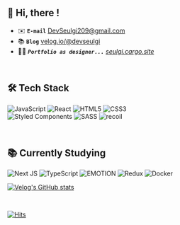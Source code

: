 ## 👋 Hi, there ! 
- ✉️ **`E-mail`** DevSeulgi209@gmail.com
- 📚 **`Blog`** [velog.io/@devseulgi](https://velog.io/@devseulgi)
- 👩‍🎤 <em>**`Portfolio as designer...`** [seulgi.cargo.site](https://seulgi.cargo.site)</em>

<br/>

## 🛠 Tech Stack
![JavaScript](https://img.shields.io/badge/javascript-%23323330.svg?style=for-the-badge&logo=javascript&logoColor=%23F7DF1E) ![React](https://img.shields.io/badge/react-%2320232a.svg?style=for-the-badge&logo=react&logoColor=%2361DAFB) ![HTML5](https://img.shields.io/badge/html5-%23E34F26.svg?style=for-the-badge&logo=html5&logoColor=white) ![CSS3](https://img.shields.io/badge/css3-%231572B6.svg?style=for-the-badge&logo=css3&logoColor=white)  <br/>
![Styled Components](https://img.shields.io/badge/styled--components-DB7093?style=for-the-badge&logo=styled-components&logoColor=white) ![SASS](https://img.shields.io/badge/SASS-hotpink.svg?style=for-the-badge&logo=SASS&logoColor=white) 
<img alt='recoil' src='https://img.shields.io/badge/recoil-100000?style=for-the-badge&logo=recoil&logoColor=white&labelColor=3577E5&color=3577E5'/>

<br/>

## 📚 Currently Studying
![Next JS](https://img.shields.io/badge/Next-black?style=for-the-badge&logo=next.js&logoColor=white) ![TypeScript](https://img.shields.io/badge/typescript-%23007ACC.svg?style=for-the-badge&logo=typescript&logoColor=white) <img alt='EMOTION' src='https://img.shields.io/badge/EMOTION-100000?style=for-the-badge&logo=EMOTION&logoColor=c43bac&labelColor=c43bac&color=c43bac'/> ![Redux](https://img.shields.io/badge/redux-%23593d88.svg?style=for-the-badge&logo=redux&logoColor=white) ![Docker](https://img.shields.io/badge/docker-%230db7ed.svg?style=for-the-badge&logo=docker&logoColor=white) <br/>

[![Velog's GitHub stats](https://velog-readme-stats.vercel.app/api?name=devseulgi)](https://velog.io/@devseulgi) 
<!-- <br/> [![Solved.ac Profile](http://mazassumnida.wtf/api/v2/generate_badge?boj=devseulgi209)](https://solved.ac/devseulgi209/) -->

<!-- 
## 🔥 My Stats
![GitHub Streak](http://github-readme-streak-stats.herokuapp.com?user=DevSeulgi&hide_border=true&date_format=%5BY%20%5DM%20j)

</div>
 -->
 
 <br/>

[![Hits](https://hits.seeyoufarm.com/api/count/incr/badge.svg?url=https%3A%2F%2Fgithub.com%2FDevSeulgi&count_bg=%23BBBBBB&title_bg=%23CCCCCC&icon=github.svg&icon_color=%23E7E7E7&title=&edge_flat=false)](https://hits.seeyoufarm.com)
